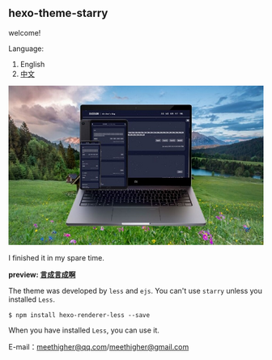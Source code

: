 ## hexo-theme-starry

welcome!

Language:

1. English
2. [中文](https://github.com/meethigher/hexo-theme-starry/blob/master/README.zn.md)

![Starry](Starry.png)

I finished it in my spare time.

**preview: [言成言成啊](https://meethigher.top/)**

The theme was developed by `less` and `ejs`. You can't use `starry` unless you installed `Less`.

```npm
$ npm install hexo-renderer-less --save
```

When you have installed `Less`, you can use it.

E-mail：meethigher@qq.com/meethigher@gmail.com



